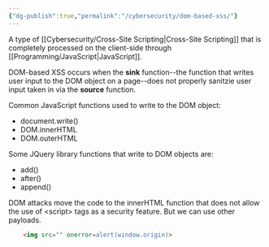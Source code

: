 ```yaml
---
{"dg-publish":true,"permalink":"/cybersecurity/dom-based-xss/"}
---
```


A type of [[Cybersecurity/Cross-Site Scripting\|Cross-Site Scripting]] that is completely processed on the client-side through [[Programming/JavaScript\|JavaScript]].

DOM-based XSS occurs when the **sink** function--the function that writes user input to the DOM object on a page--does not properly sanitzie user input taken in via the **source** function.

Common JavaScript functions used to write to the DOM object:
* document.write()
* DOM.innerHTML
* DOM.outerHTML

Some JQuery library functions that write to DOM objects are:
* add()
* after()
* append()

DOM attacks move the code to the innerHTML function that does not allow the use of \<script> tags as a security feature.  But we can use other payloads.

```html
	<img src="" onerror=alert(window.origin)>
```
